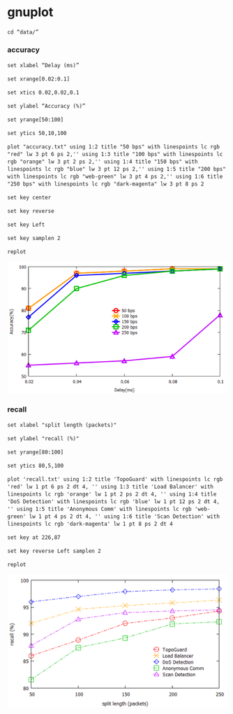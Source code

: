 # gnuplot

`cd “data/”`

### accuracy

`set xlabel “Delay (ms)”` 

`set xrange[0.02:0.1]`

`set xtics 0.02,0.02,0.1`

`set ylabel “Accuracy (%)”`

`set yrange[50:100]`

`set ytics 50,10,100`

`plot "accuracy.txt" using 1:2 title "50 bps" with linespoints lc rgb "red" lw 3 pt 6 ps 2,'' using 1:3 title "100 bps" with linespoints lc rgb "orange" lw 3 pt 2 ps 2,'' using 1:4 title "150 bps" with linespoints lc rgb "blue" lw 3 pt 12 ps 2,'' using 1:5 title "200 bps" with linespoints lc rgb "web-green" lw 3 pt 4 ps 2,'' using 1:6 title "250 bps" with linespoints lc rgb "dark-magenta" lw 3 pt 8 ps 2`

`set key center`

`set key reverse`

`set key Left`

`set key samplen 2`

`replot`

![images](img/accuracy.png)


### recall

`set xlabel "split length (packets)"`

`set ylabel "recall (%)"`

`set yrange[80:100]`

`set ytics 80,5,100`

`plot 'recall.txt' using 1:2 title 'TopoGuard' with linespoints lc rgb 'red' lw 1 pt 6 ps 2 dt 4, '' using 1:3 title 'Load Balancer' with linespoints lc rgb 'orange' lw 1 pt 2 ps 2 dt 4, '' using 1:4 title 'DoS Detection' with linespoints lc rgb 'blue' lw 1 pt 12 ps 2 dt 4, '' using 1:5 title 'Anonymous Comm' with linespoints lc rgb 'web-green' lw 1 pt 4 ps 2 dt 4, '' using 1:6 title 'Scan Detection' with linespoints lc rgb 'dark-magenta' lw 1 pt 8 ps 2 dt 4`

`set key at 226,87`

`set key reverse Left samplen 2`

`replot`

![images](img/recall.png)

